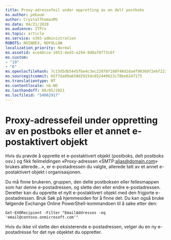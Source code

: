 ```yaml
---
title: Proxy-adressefeil under oppretting av en delt postboks
ms.author: pebaum
author: CrystalThomasMS
ms.date: 04/21/2020
ms.audience: ITPro
ms.topic: article
ms.service: o365-administration
ROBOTS: NOINDEX, NOFOLLOW
localization_priority: Normal
ms.assetid: ece4bcce-1053-4ed3-a194-9d0af8f73c6f
ms.custom:
- "19"
- "6"
ms.openlocfilehash: 7c15d5db5445fbe4c3ec22878f180f48d2da4f90369f2e6f223916646eb19c12
ms.sourcegitcommit: b5f7da89a650d2915dc652449623c78be6247175
ms.translationtype: MT
ms.contentlocale: nb-NO
ms.lasthandoff: 08/05/2021
ms.locfileid: "54062917"
---
```

# <a name="proxy-address-error-while-creating-a-mailbox-or-other-email-enabled-object"></a>Proxy-adressefeil under oppretting av en postboks eller et annet e-postaktivert objekt

Hvis du prøvde å opprette et e-postaktivert objekt (postboks, delt postboks osv.) og fikk feilmeldingen «Proxy-adressen «SMTP:alias@domain.com» brukes allerede...», er e-postadressen du valgte, allerede tatt av et annet e-postaktivert objekt i organisasjonen.
  
Du må finne brukeren, gruppen, den delte postboksen eller fellesmappen som har denne e-postadressen, og slette den eller endre e-postadressen. Deretter kan du opprette et nytt e-postaktivert objekt med den frigjorte e-postadressen. Bruk Søk på hjemmesiden for å finne det. Du kan også bruke følgende Exchange Online PowerShell-kommandoen til å søke etter den:

`
    Get-EXORecipient -Filter "EmailAddresses -eq 'email@contoso.onmicrosoft.com'"
`
  
Hvis du ikke vil slette den eksisterende e-postadressen, velger du en ny e-postadresse for det nye objektet du oppretter.
  